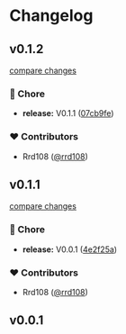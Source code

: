 # Changelog


## v0.1.2

[compare changes](https://github.com/rrd108/vue-mess-detector-nuxt-devtools/compare/v0.1.1...v0.1.2)

### 🏡 Chore

- **release:** V0.1.1 ([07cb9fe](https://github.com/rrd108/vue-mess-detector-nuxt-devtools/commit/07cb9fe))

### ❤️ Contributors

- Rrd108 ([@rrd108](http://github.com/rrd108))

## v0.1.1

[compare changes](https://github.com/rrd108/vue-mess-detector-nuxt-devtools/compare/v0.1.0...v0.1.1)

### 🏡 Chore

- **release:** V0.0.1 ([4e2f25a](https://github.com/rrd108/vue-mess-detector-nuxt-devtools/commit/4e2f25a))

### ❤️ Contributors

- Rrd108 ([@rrd108](http://github.com/rrd108))

## v0.0.1


